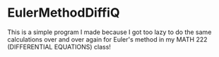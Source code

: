 # EulerMethodDiffiQ
This is a simple program I made because I got too lazy to do the same calculations over and over again for Euler's method in my MATH 222 (DIFFERENTIAL EQUATIONS) class! 
